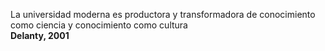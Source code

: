 La universidad moderna es productora y transformadora de conocimiento como ciencia y conocimiento como cultura  
**Delanty, 2001**
  

